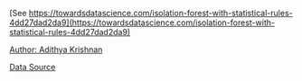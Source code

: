[See https://towardsdatascience.com/isolation-forest-with-statistical-rules-4dd27dad2da9](https://towardsdatascience.com/isolation-forest-with-statistical-rules-4dd27dad2da9)

[Author: Adithya Krishnan](https://towardsdatascience.com/@adithya.krishnan44)

[Data Source](https://github.com/numenta/NAB/tree/master/data/realAWSCloudwatch)